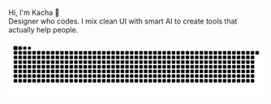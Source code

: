 Hi, I'm Kacha 👋  
Designer who codes. I mix clean UI with smart AI to create tools that actually help people.

<p align = "center">
	<img src = "https://github.com/7oSkaaa/7oSkaaa/blob/output/github-contribution-grid-snake.svg?" alt = "Snake Game"/>
</p>
